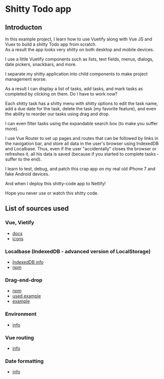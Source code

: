 # Shitty Todo app

## Introducton
In this example project, I learn how to use Vuetify along with Vue JS and Vuex to build a shitty Todo app from scratch.  
As a result the app looks very shitty on both desktop and mobile devices.  
    
I use a little Vuetify components such as lists, text fields, menus, dialogs, date pickers, snackbars, and more.  
  
I separate my shitty application into child components to make project management worse.  
    
As a result I can display a list of tasks, add tasks, and mark tasks as completed by clicking on them. Do I have to work now?  
  
Each shitty task has a shitty menu with shitty options to edit the task name, add a due date for the task, delete the task (my favorite feature), and even the ability to reorder our tasks using drag and drop.
  
I can even filter tasks using the expandable search box (to make you suffer more).
  
I use Vue Router to set up pages and routes that can be followed by links in the navigation bar, and store all data in the user's browser using IndexedDB and Localbase. Thus, even if the user "accidentally" closes the browser or refreshes it, all his data is saved (because if you started to complete tasks - suffer to the end).
  
I learn to test, debug, and patch this crap app on my real old iPhone 7 and fake Android devices.  
  
And when I deploy this shitty-code app to Netlify!  
  
Hope you never use or watch this shitty code.  
  
## List of sources used
  
### Vue, Vietify
- [docs](https://vuetifyjs.com/en/api/v-navigation-drawer/#props)
- [icons](https://materialdesignicons.com)

### Localbase (IndexedDB - advanced version of LocalStorage)
- [IndexedDB info](https://learn.javascript.ru/indexeddb)
- [npm](https://github.com/dannyconnell/localbase#disable-the-gorgeous-logs)

### Drag-end-drop
- [npm](https://github.com/SortableJS/Vue.Draggable)
- [used example](https://github.com/SortableJS/Vue.Draggable/blob/master/example/components/handle.vue)
- [example](https://sortablejs.github.io/Vue.Draggable/#/handle)

### Environment
- [info](https://cli.vuejs.org/guide/mode-and-env.html#modes)

### Vue routing
- [info](https://v3.router.vuejs.org/guide/advanced/navigation-guards.html#global-before-guards)

### Date formatting
- [info](https://date-fns.org/v2.28.0/docs/format)
